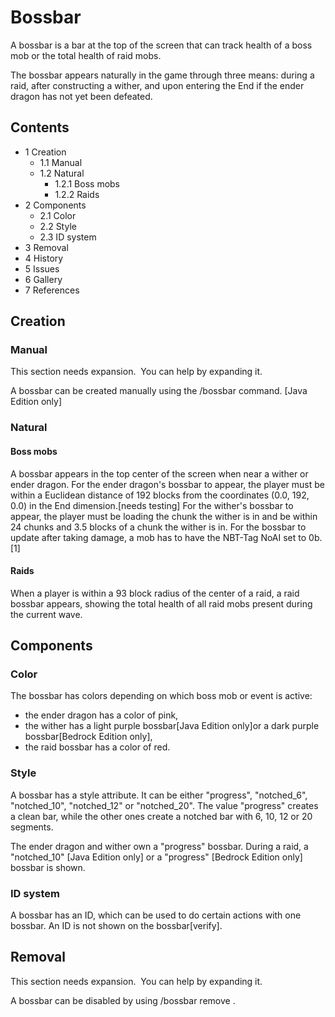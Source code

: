 # Bossbar
A bossbar is a bar at the top of the screen that can track health of a boss mob or the total health of raid mobs.

The bossbar appears naturally in the game through three means: during a raid, after constructing a wither, and upon entering the End if the ender dragon has not yet been defeated.

## Contents
- 1 Creation
	- 1.1 Manual
	- 1.2 Natural
		- 1.2.1 Boss mobs
		- 1.2.2 Raids
- 2 Components
	- 2.1 Color
	- 2.2 Style
	- 2.3 ID system
- 3 Removal
- 4 History
- 5 Issues
- 6 Gallery
- 7 References

## Creation
### Manual

  

This section needs expansion. 
You can help by expanding it.


A bossbar can be created manually using the /bossbar command. ‌[Java Edition  only]

### Natural
#### Boss mobs
A bossbar appears in the top center of the screen when near a wither or ender dragon. For the ender dragon's bossbar to appear, the player must be within a Euclidean distance of 192 blocks from the coordinates (0.0, 192, 0.0) in the End dimension.[needs testing] For the wither's bossbar to appear, the player must be loading the chunk the wither is in and be within 24 chunks and 3.5 blocks of a chunk the wither is in. For the bossbar to update after taking damage, a mob has to have the NBT-Tag NoAI set to 0b. [1]

#### Raids
When a player is within a 93 block radius of the center of a raid, a raid bossbar appears, showing the total health of all raid mobs present during the current wave.

## Components
### Color
The bossbar has colors depending on which boss mob or event is active:

- the ender dragon has a color of pink,
- the wither has a light purple bossbar‌[Java Edition  only]or a dark purple bossbar‌[Bedrock Edition  only],
- the raid bossbar has a color of red.

### Style
A bossbar has a style attribute. It can be either "progress", "notched_6", "notched_10", "notched_12" or "notched_20". The value "progress" creates a clean bar, while the other ones create a notched bar with 6, 10, 12 or 20 segments.

The ender dragon and wither own a "progress" bossbar. During a raid, a "notched_10" ‌[Java Edition  only] or a "progress" ‌[Bedrock Edition  only] bossbar is shown.

### ID system
A bossbar has an ID, which can be used to do certain actions with one bossbar. An ID is not shown on the bossbar[verify].

## Removal

  

This section needs expansion. 
You can help by expanding it.


A bossbar can be disabled by using /bossbar remove <id>.



